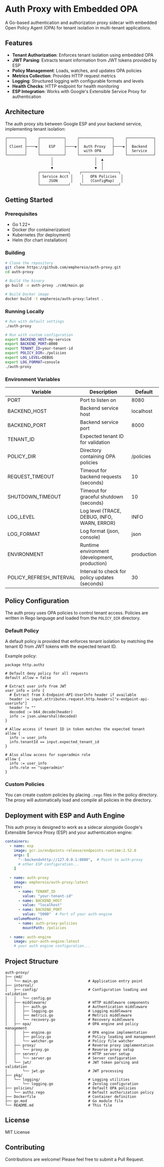 # Auth Proxy with Embedded OPA

A Go-based authentication and authorization proxy sidecar with embedded Open Policy Agent (OPA) for tenant isolation in multi-tenant applications.

## Features

- **Tenant Authorization**: Enforces tenant isolation using embedded OPA
- **JWT Parsing**: Extracts tenant information from JWT tokens provided by ESP
- **Policy Management**: Loads, watches, and updates OPA policies
- **Metrics Collection**: Provides HTTP request metrics
- **Logging**: Structured logging with configurable formats and levels
- **Health Checks**: HTTP endpoint for health monitoring
- **ESP Integration**: Works with Google's Extensible Service Proxy for authentication

## Architecture

The auth proxy sits between Google ESP and your backend service, implementing tenant isolation:

```
┌────────┐     ┌───────────┐     ┌───────────────┐     ┌────────────┐
│        │     │           │     │               │     │            │
│ Client ├────►│    ESP    ├────►│  Auth Proxy   ├────►│  Backend   │
│        │     │           │     │  with OPA     │     │  Service   │
└────────┘     └───────────┘     └───────────────┘     └────────────┘
                     │                   │  ▲
                     │                   │  │
                     ▼                   ▼  │
               ┌─────────────┐    ┌─────────────────┐
               │ Service Acct │    │   OPA Policies  │
               │    JSON      │    │   (ConfigMap)   │
               └─────────────┘    └─────────────────┘
```

## Getting Started

### Prerequisites

- Go 1.22+
- Docker (for containerization)
- Kubernetes (for deployment)
- Helm (for chart installation)

### Building

```bash
# Clone the repository
git clone https://github.com/emphereio/auth-proxy.git
cd auth-proxy

# Build the binary
go build -o auth-proxy ./cmd/main.go

# Build Docker image
docker build -t emphereio/auth-proxy:latest .
```

### Running Locally

```bash
# Run with default settings
./auth-proxy

# Run with custom configuration
export BACKEND_HOST=my-service
export BACKEND_PORT=8000
export TENANT_ID=your-tenant-id
export POLICY_DIR=./policies
export LOG_LEVEL=DEBUG
export LOG_FORMAT=console
./auth-proxy
```

### Environment Variables

| Variable | Description | Default |
|----------|-------------|---------|
| PORT | Port to listen on | 8080 |
| BACKEND_HOST | Backend service host | localhost |
| BACKEND_PORT | Backend service port | 8000 |
| TENANT_ID | Expected tenant ID for validation | |
| POLICY_DIR | Directory containing OPA policies | /policies |
| REQUEST_TIMEOUT | Timeout for backend requests (seconds) | 10 |
| SHUTDOWN_TIMEOUT | Timeout for graceful shutdown (seconds) | 10 |
| LOG_LEVEL | Log level (TRACE, DEBUG, INFO, WARN, ERROR) | INFO |
| LOG_FORMAT | Log format (json, console) | json |
| ENVIRONMENT | Runtime environment (development, production) | production |
| POLICY_REFRESH_INTERVAL | Interval to check for policy updates (seconds) | 30 |

## Policy Configuration

The auth proxy uses OPA policies to control tenant access. Policies are written in Rego language and loaded from the `POLICY_DIR` directory.

### Default Policy

A default policy is provided that enforces tenant isolation by matching the tenant ID from JWT tokens with the expected tenant ID.

Example policy:

```rego
package http.authz

# Default deny policy for all requests
default allow = false

# Extract user info from JWT
user_info = info {
  # Extract from X-Endpoint-API-UserInfo header if available
  header := input.attributes.request.http.headers["x-endpoint-api-userinfo"]
  header != ""
  decoded := b64_decode(header)
  info := json.unmarshal(decoded)
}

# Allow access if tenant ID in token matches the expected tenant
allow {
  info := user_info
  info.tenantId == input.expected_tenant_id
}

# Also allow access for superadmin role
allow {
  info := user_info
  info.role == "superadmin"
}
```

### Custom Policies

You can create custom policies by placing `.rego` files in the policy directory. The proxy will automatically load and compile all policies in the directory.

## Deployment with ESP and Auth Engine

This auth proxy is designed to work as a sidecar alongside Google's Extensible Service Proxy (ESP) and your authentication engine:

```yaml
containers:
  - name: esp
    image: gcr.io/endpoints-release/endpoints-runtime:2.52.0
    args: [
      "--backend=http://127.0.0.1:8080",  # Point to auth-proxy
      # other ESP configuration...
    ]
    
  - name: auth-proxy
    image: emphereio/auth-proxy:latest
    env:
      - name: TENANT_ID
        value: "your-tenant-id"
      - name: BACKEND_HOST
        value: "localhost" 
      - name: BACKEND_PORT
        value: "5000"  # Port of your auth-engine
    volumeMounts:
      - name: auth-proxy-policies
        mountPath: /policies
        
  - name: auth-engine
    image: your-auth-engine:latest
    # your auth engine configuration...
```

## Project Structure

```
auth-proxy/
├── cmd/
│   └── main.go                       # Application entry point                     
├── internal/
│   ├── config/                       # Configuration loading and validation
│   │   └── config.go
│   ├── middleware/                   # HTTP middleware components
│   │   ├── auth.go                   # Authentication middleware
│   │   ├── logging.go                # Logging middleware 
│   │   ├── metrics.go                # Metrics middleware
│   │   └── recovery.go               # Recovery middleware
│   ├── opa/                          # OPA engine and policy management
│   │   ├── engine.go                 # OPA engine implementation
│   │   ├── policy.go                 # Policy loading and management
│   │   └── watcher.go                # Policy file watcher
│   ├── proxy/                        # Reverse proxy implementation
│   │   └── proxy.go                  # Reverse proxy setup
│   ├── server/                       # HTTP server setup
│   │   └── server.go                 # Server configuration
│   └── jwt/                          # JWT token parsing and validation
│       └── jwt.go                    # JWT processing
├── pkg/
│   └── logging/                      # Logging utilities
│       └── logging.go                # Zerolog configuration
├── policies/                         # Default OPA policies
│   └── authz.rego                    # Default authorization policy
├── Dockerfile                        # Container definition
├── go.mod                            # Go module file
└── README.md                         # This file
```

## License

MIT License

## Contributing

Contributions are welcome! Please feel free to submit a Pull Request.